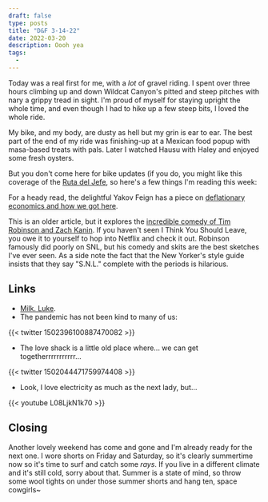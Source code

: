 ```yaml
---
draft: false
type: posts
title: "D&F 3-14-22"
date: 2022-03-20
description: Oooh yea
tags:
  - 
---
```


Today was a real first for me, with a _lot_ of gravel riding. I spent over three hours climbing up and down Wildcat Canyon's pitted and steep pitches with nary a grippy tread in sight. I'm proud of myself for staying upright the whole time, and even though I had to hike up a few steep bits, I loved the whole ride.

My bike, and my body, are dusty as hell but my grin is ear to ear. The best part of the end of my ride was finishing-up at a Mexican food popup with masa-based treats with pals. Later I watched Hausu with Haley and enjoyed some fresh oysters. 

But you don't come here for bike updates (if you do, you might like this coverage of the [Ruta del Jefe](https://theradavist.com/2022/03/2022-ruta-del-jefe/?goal=0_22185853f4-dd88653b9a-224943222), so here's a few things I'm reading this week:

For a heady read, the delightful Yakov Feign has a piece on [deflationary economics and how we got here](https://www.phenomenalworld.org/analysis/deflation-inflation/). 

This is an older article, but it explores the [incredible comedy of Tim Robinson and Zach Kanin](https://www.newyorker.com/culture/the-new-yorker-interview/tim-robinson-and-zach-kanin-on-the-mysterious-alchemy-of-sketch-comedy). If you haven't seen I Think You Should Leave, you owe it to yourself to hop into Netflix and check it out. Robinson famously did poorly on SNL, but his comedy and skits are the best sketches I've ever seen. As a side note the fact that the New Yorker's style guide insists that they say "S.N.L." complete with the periods is hilarious.

## Links

- [Milk. Luke](https://brickshow.com/2020/10/new-lego-star-wars-luke-skywalker-with-blue-milk-30625-polybag-revealed).
- The pandemic has not been kind to many of us:

{{< twitter 1502396100887470082 >}}

- The love shack is a little old place where... we can get togetherrrrrrrrrrr...

{{< twitter 1502044471759974408 >}}

- Look, I love electricity as much as the next lady, but...

{{< youtube L08LjkN1k70 >}}

## Closing

Another lovely weekend has come and gone and I'm already ready for the next one. I wore shorts on Friday and Saturday, so it's clearly summertime now so it's time to surf and catch some _rays_. If you live in a different climate and it's still cold, sorry about that. Summer is a state of mind, so throw some wool tights on under those summer shorts and hang ten, space cowgirls~